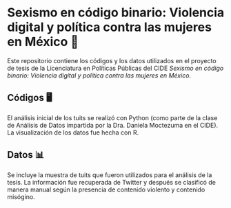 # Sexismo en código binario: Violencia digital y política contra las mujeres en México 📓

Este repositorio contiene los códigos y los datos utilizados en el proyecto de tesis de la Licenciatura en Políticas Públicas del CIDE _Sexismo en código binario: Violencia digital y política contra las mujeres en México_. 


## Códigos 🖥️
El análisis inicial de los tuits se realizó con Python (como parte de la clase de Análisis de Datos impartida por la Dra. Daniela Moctezuma en el CIDE). La visualización de los datos fue hecha con R. 

## Datos 📊 
Se incluye la muestra de tuits que fueron utilizados para el análisis de la tesis. La información fue recuperada de Twitter y después se clasificó de manera manual según la presencia de contenido violento y contenido misógino. 
